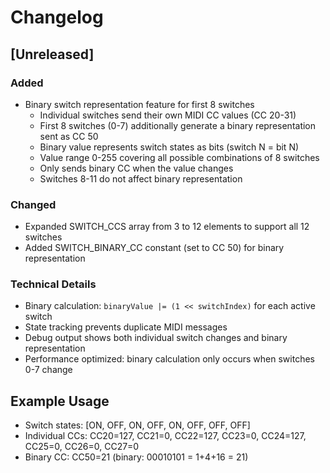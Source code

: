 # Changelog

## [Unreleased]

### Added
- Binary switch representation feature for first 8 switches
  - Individual switches send their own MIDI CC values (CC 20-31)
  - First 8 switches (0-7) additionally generate a binary representation sent as CC 50
  - Binary value represents switch states as bits (switch N = bit N)
  - Value range 0-255 covering all possible combinations of 8 switches
  - Only sends binary CC when the value changes
  - Switches 8-11 do not affect binary representation

### Changed
- Expanded SWITCH_CCS array from 3 to 12 elements to support all 12 switches
- Added SWITCH_BINARY_CC constant (set to CC 50) for binary representation

### Technical Details
- Binary calculation: `binaryValue |= (1 << switchIndex)` for each active switch
- State tracking prevents duplicate MIDI messages
- Debug output shows both individual switch changes and binary representation
- Performance optimized: binary calculation only occurs when switches 0-7 change

## Example Usage
- Switch states: [ON, OFF, ON, OFF, ON, OFF, OFF, OFF] 
- Individual CCs: CC20=127, CC21=0, CC22=127, CC23=0, CC24=127, CC25=0, CC26=0, CC27=0
- Binary CC: CC50=21 (binary: 00010101 = 1+4+16 = 21)